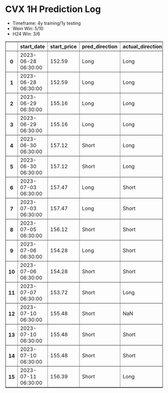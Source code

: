 <h1>CVX 1H Prediction Log</h1>

* Timeframe: 4y training/1y testing
* Wein Win: 5/10
* H24  Win: 3/6
<table border="1" class="dataframe">
  <thead>
    <tr style="text-align: right;">
      <th></th>
      <th>start_date</th>
      <th>start_price</th>
      <th>pred_direction</th>
      <th>actual_direction</th>
      <th>end_date</th>
      <th>end_price</th>
      <th>difference</th>
      <th>model_type</th>
    </tr>
  </thead>
  <tbody>
    <tr>
      <th>0</th>
      <td>2023-06-28 06:30:00</td>
      <td>152.59</td>
      <td>Long</td>
      <td>Long</td>
      <td>2023-06-28 12:00:00</td>
      <td>154.96</td>
      <td>2.37</td>
      <td>Wein</td>
    </tr>
    <tr>
      <th>1</th>
      <td>2023-06-28 06:30:00</td>
      <td>152.59</td>
      <td>Long</td>
      <td>Long</td>
      <td>2023-06-28 12:00:00</td>
      <td>154.96</td>
      <td>2.37</td>
      <td>H24</td>
    </tr>
    <tr>
      <th>2</th>
      <td>2023-06-29 06:30:00</td>
      <td>155.16</td>
      <td>Long</td>
      <td>Long</td>
      <td>2023-06-29 08:00:00</td>
      <td>156.24</td>
      <td>1.08</td>
      <td>H24</td>
    </tr>
    <tr>
      <th>3</th>
      <td>2023-06-29 06:30:00</td>
      <td>155.16</td>
      <td>Long</td>
      <td>Long</td>
      <td>2023-06-29 08:00:00</td>
      <td>156.24</td>
      <td>1.08</td>
      <td>Wein</td>
    </tr>
    <tr>
      <th>4</th>
      <td>2023-06-30 06:30:00</td>
      <td>157.12</td>
      <td>Short</td>
      <td>Long</td>
      <td>2023-06-30 07:00:00</td>
      <td>157.33</td>
      <td>0.21</td>
      <td>Wein</td>
    </tr>
    <tr>
      <th>5</th>
      <td>2023-06-30 06:30:00</td>
      <td>157.12</td>
      <td>Short</td>
      <td>Long</td>
      <td>2023-06-30 07:00:00</td>
      <td>157.33</td>
      <td>0.21</td>
      <td>H24</td>
    </tr>
    <tr>
      <th>6</th>
      <td>2023-07-03 06:30:00</td>
      <td>157.47</td>
      <td>Long</td>
      <td>Short</td>
      <td>2023-07-03 12:00:00</td>
      <td>157.10</td>
      <td>-0.37</td>
      <td>H24</td>
    </tr>
    <tr>
      <th>7</th>
      <td>2023-07-03 06:30:00</td>
      <td>157.47</td>
      <td>Long</td>
      <td>Short</td>
      <td>2023-07-03 12:00:00</td>
      <td>157.10</td>
      <td>-0.37</td>
      <td>Wein</td>
    </tr>
    <tr>
      <th>8</th>
      <td>2023-07-05 06:30:00</td>
      <td>156.12</td>
      <td>Short</td>
      <td>Short</td>
      <td>2023-07-05 10:00:00</td>
      <td>155.39</td>
      <td>-0.73</td>
      <td>H24</td>
    </tr>
    <tr>
      <th>9</th>
      <td>2023-07-06 06:30:00</td>
      <td>154.28</td>
      <td>Long</td>
      <td>Short</td>
      <td>2023-07-06 07:00:00</td>
      <td>154.26</td>
      <td>-0.02</td>
      <td>H24</td>
    </tr>
    <tr>
      <th>10</th>
      <td>2023-07-06 06:30:00</td>
      <td>154.28</td>
      <td>Short</td>
      <td>Short</td>
      <td>2023-07-06 12:00:00</td>
      <td>152.97</td>
      <td>-1.31</td>
      <td>Wein</td>
    </tr>
    <tr>
      <th>11</th>
      <td>2023-07-07 06:30:00</td>
      <td>153.72</td>
      <td>Short</td>
      <td>Long</td>
      <td>2023-07-07 07:00:00</td>
      <td>153.75</td>
      <td>0.03</td>
      <td>Wein</td>
    </tr>
    <tr>
      <th>12</th>
      <td>2023-07-10 06:30:00</td>
      <td>155.48</td>
      <td>Short</td>
      <td>NaN</td>
      <td>NaN</td>
      <td>0.00</td>
      <td>NaN</td>
      <td>Wein</td>
    </tr>
    <tr>
      <th>13</th>
      <td>2023-07-10 06:30:00</td>
      <td>155.48</td>
      <td>Short</td>
      <td>Short</td>
      <td>2023-07-10 07:00:00</td>
      <td>155.48</td>
      <td>0.00</td>
      <td>Wein</td>
    </tr>
    <tr>
      <th>14</th>
      <td>2023-07-10 06:30:00</td>
      <td>155.48</td>
      <td>Short</td>
      <td>Short</td>
      <td>2023-07-10 07:00:00</td>
      <td>155.48</td>
      <td>0.00</td>
      <td>Wein</td>
    </tr>
    <tr>
      <th>15</th>
      <td>2023-07-11 06:30:00</td>
      <td>156.39</td>
      <td>Short</td>
      <td>Long</td>
      <td>2023-07-11 07:00:00</td>
      <td>156.41</td>
      <td>0.02</td>
      <td>Wein</td>
    </tr>
  </tbody>
</table>